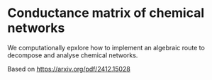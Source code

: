# Conductance matrix of chemical networks

We computationally epxlore how to implement an algebraic route to decompose and analyse chemical networks.

Based on https://arxiv.org/pdf/2412.15028
